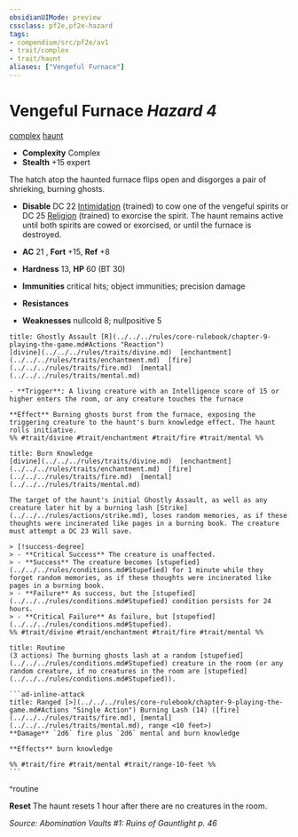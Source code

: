 ```yaml
---
obsidianUIMode: preview
cssclass: pf2e,pf2e-hazard
tags:
- compendium/src/pf2e/av1
- trait/complex
- trait/haunt
aliases: ["Vengeful Furnace"]
---
```

# Vengeful Furnace *Hazard 4*  
[complex](../../../rules/traits/complex.md)  [haunt](../../../rules/traits/haunt.md)  

- **Complexity** Complex
- **Stealth** +15 expert  

The hatch atop the haunted furnace flips open and disgorges a pair of shrieking, burning ghosts.

- **Disable** DC 22 [Intimidation](../../skills.md#Intimidation) (trained) to cow one of the vengeful spirits or DC 25 [Religion](../../skills.md#Religion) (trained) to exorcise the spirit. The haunt remains active until both spirits are cowed or exorcised, or until the furnace is destroyed.  

- **AC** 21 , **Fort** +15, **Ref** +8
- **Hardness** 13, **HP** 60 (BT 30)
- **Immunities** critical hits; object immunities; precision damage
- **Resistances** 
- **Weaknesses** nullcold 8; nullpositive 5
     
```ad-embed-ability
title: Ghostly Assault [R](../../../rules/core-rulebook/chapter-9-playing-the-game.md#Actions "Reaction")
[divine](../../../rules/traits/divine.md)  [enchantment](../../../rules/traits/enchantment.md)  [fire](../../../rules/traits/fire.md)  [mental](../../../rules/traits/mental.md)  

- **Trigger**: A living creature with an Intelligence score of 15 or higher enters the room, or any creature touches the furnace

**Effect** Burning ghosts burst from the furnace, exposing the triggering creature to the haunt's burn knowledge effect. The haunt rolls initiative.  
%% #trait/divine #trait/enchantment #trait/fire #trait/mental %%
```
```ad-embed-ability
title: Burn Knowledge
[divine](../../../rules/traits/divine.md)  [enchantment](../../../rules/traits/enchantment.md)  [fire](../../../rules/traits/fire.md)  [mental](../../../rules/traits/mental.md)  

The target of the haunt's initial Ghostly Assault, as well as any creature later hit by a burning lash [Strike](../../../rules/actions/strike.md), loses random memories, as if these thoughts were incinerated like pages in a burning book. The creature must attempt a DC 23 Will save.

> [!success-degree] 
> - **Critical Success** The creature is unaffected.
> - **Success** The creature becomes [stupefied](../../../rules/conditions.md#Stupefied) for 1 minute while they forget random memories, as if these thoughts were incinerated like pages in a burning book.
> - **Failure** As success, but the [stupefied](../../../rules/conditions.md#Stupefied) condition persists for 24 hours.
> - **Critical Failure** As failure, but [stupefied](../../../rules/conditions.md#Stupefied).  
%% #trait/divine #trait/enchantment #trait/fire #trait/mental %%
```

````ad-pf2-summary
title: Routine
(3 actions) The burning ghosts lash at a random [stupefied](../../../rules/conditions.md#Stupefied) creature in the room (or any random creature, if no creatures in the room are [stupefied](../../../rules/conditions.md#Stupefied)).

```ad-inline-attack
title: Ranged [>](../../../rules/core-rulebook/chapter-9-playing-the-game.md#Actions "Single Action") Burning Lash (14) ([fire](../../../rules/traits/fire.md), [mental](../../../rules/traits/mental.md), range <10 feet>)
**Damage** `2d6` fire plus `2d6` mental and burn knowledge 
 
**Effects** burn knowledge

%% #trait/fire #trait/mental #trait/range-10-feet %%
```
````
^routine

**Reset** The haunt resets 1 hour after there are no creatures in the room.  

*Source: Abomination Vaults #1: Ruins of Gauntlight p. 46*
